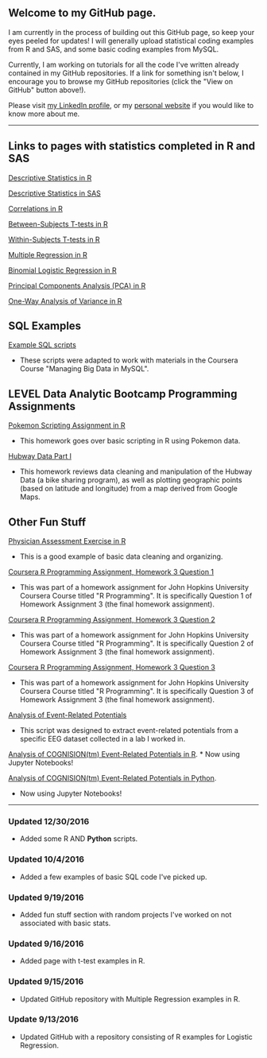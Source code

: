 ## **Welcome to my GitHub page.**

I am currently in the process of building out this GitHub page, so keep your eyes peeled for updates! I will generally upload statistical coding examples from R and SAS, and some basic coding examples from MySQL.

Currently, I am working on tutorials for all the code I've written already contained in my GitHub repositories. If a link for something isn't below, I encourage you to browse my GitHub repositories (click the "View on GitHub" button above!).

Please visit [my LinkedIn profile](https://www.linkedin.com/in/michelle-tat-175542117), or my [personal website](www.michelletat.com) if you would like to know more about me.


***


## **Links to pages with statistics completed in R and SAS**

[Descriptive Statistics in R](https://mjtat.github.io/R-Examples-Descriptives/)

[Descriptive Statistics in SAS](https://mjtat.github.io/SAS-Examples-Descriptives/)

[Correlations in R](https://mjtat.github.io/R-Examples-Correlations/)

[Between-Subjects T-tests in R](http://mjtat.github.io/R-Examples-T-Tests-Between-Subjects/)

[Within-Subjects T-tests in R](https://mjtat.github.io/R-Examples-T-Tests-Between-Subjects/)

[Multiple Regression in R](https://mjtat.github.io/R-Examples-Multiple-Regression/)

[Binomial Logistic Regression in R](https://mjtat.github.io/R-Examples-Logistic-Regression/)

[Principal Components Analysis (PCA) in R](http://mjtat.github.io/Principal-Components-Analysis-in-R/)

[One-Way Analysis of Variance in R](https://mjtat.github.io/R-Examples-OneWay_Analysis_of_Variance/)


## **SQL Examples**
[Example SQL scripts](https://mjtat.github.io/SQL-Basics/)
* These scripts were adapted to work with materials in the Coursera Course "Managing Big Data in MySQL".

## LEVEL Data Analytic Bootcamp Programming Assignments
[Pokemon Scripting Assignment in R](https://mjtat.github.io/Pokemon_Data/)
* This homework goes over basic scripting in R using Pokemon data.

[Hubway Data Part I](https://mjtat.github.io/Hubway-Data-Part-I/)
* This homework reviews data cleaning and manipulation of the Hubway Data (a bike sharing program), as well as plotting geographic points (based on latitude and longitude) from a map derived from Google Maps.


## **Other Fun Stuff**
[Physician Assessment Exercise in R](https://mjtat.github.io/Physician-Assessment-Exercise-in-R/)
* This is a good example of basic data cleaning and organizing.

[Coursera R Programming Assignment, Homework 3 Question 1](https://mjtat.github.io/Coursera-Programming-Assignment-Homework-3-Question-1/)

* This was part of a homework assignment for John Hopkins University Coursera Course titled "R Programming". It is specifically Question 1 of Homework Assignment 3 (the final homework assignment).

[Coursera R Programming Assignment, Homework 3 Question 2](https://mjtat.github.io/Coursera-Programming-Assignment-Homework-3-Question-2/)

* This was part of a homework assignment for John Hopkins University Coursera Course titled "R Programming". It is specifically Question 2 of Homework Assignment 3 (the final homework assignment).

[Coursera R Programming Assignment, Homework 3 Question 3]( https://mjtat.github.io/Coursera-Programming-Assignment-Homework-3-Question-3/)

* This was part of a homework assignment for John Hopkins University Coursera Course titled "R Programming". It is specifically Question 3 of Homework Assignment 3 (the final homework assignment).

[Analysis of Event-Related Potentials](http://mjtat.github.io/Electroencephalography-and-event-related-potentials./)

* This script was designed to extract event-related potentials from a specific EEG dataset collected in a lab I worked in.

[Analysis of COGNISION(tm) Event-Related Potentials in R](https://github.com/mjtat/Plotting-event-related-potentials-in-R). * Now using Jupyter Notebooks!

[Analysis of COGNISION(tm) Event-Related Potentials in Python](https://github.com/mjtat/Plotting-Event-Related-Potentials-in-Python). 
* Now using Jupyter Notebooks!

***
### Updated 12/30/2016
* Added some R AND **Python** scripts.

### Updated 10/4/2016
* Added a few examples of basic SQL code I've picked up.

### Updated 9/19/2016
* Added fun stuff section with random projects I've worked on not associated with basic stats.

### Updated 9/16/2016
* Added page with t-test examples in R.

### Updated 9/15/2016
* Updated GitHub repository with Multiple Regression examples in R.

### Update 9/13/2016
* Updated GitHub with a repository consisting of R examples for Logistic Regression.
